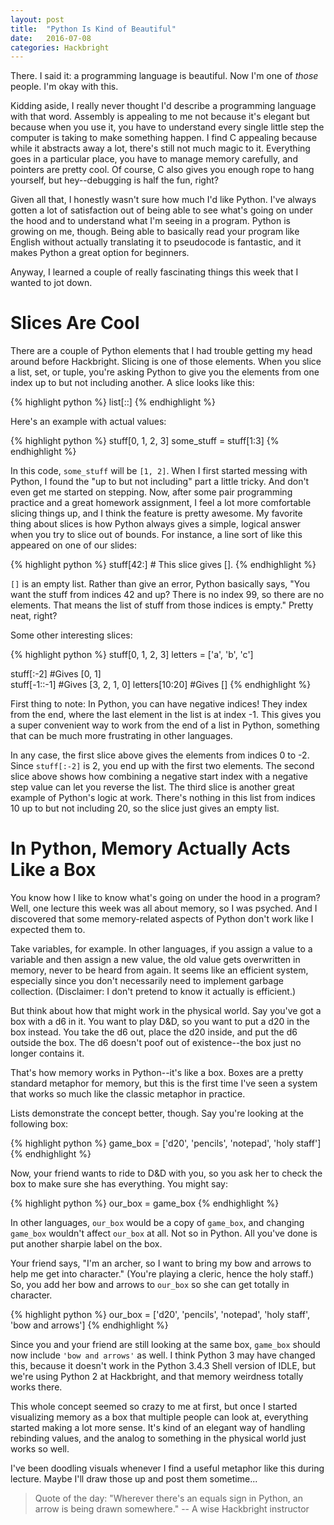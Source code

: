 ```yaml
---
layout: post
title:  "Python Is Kind of Beautiful"
date:   2016-07-08
categories: Hackbright
---
```


There. I said it: a programming language is beautiful. Now I'm one of *those* people. I'm okay with this.

Kidding aside, I really never thought I'd describe a programming language with that word. Assembly is appealing to me not because it's elegant but because when you use it, you have to understand every single little step the computer is taking to make something happen. I find C appealing because while it abstracts away a lot, there's still not much magic to it. Everything goes in a particular place, you have to manage memory carefully, and pointers are pretty cool. Of course, C also gives you enough rope to hang yourself, but hey--debugging is half the fun, right? 

Given all that, I honestly wasn't sure how much I'd like Python. I've always gotten a lot of satisfaction out of being able to see what's going on under the hood and to understand what I'm seeing in a program. Python is growing on me, though. Being able to basically read your program like English without actually translating it to pseudocode is fantastic, and it makes Python a great option for beginners. 

Anyway, I learned a couple of really fascinating things this week that I wanted to jot down.

# Slices Are Cool

There are a couple of Python elements that I had trouble getting my head around before Hackbright. Slicing is one of those elements. When you slice a list, set, or tuple, you're asking Python to give you the elements from one index up to but not including another. A slice looks like this:

{% highlight python %}
list[<start>:<stop>:<step>]
{% endhighlight %}

Here's an example with actual values:

{% highlight python %}
stuff[0, 1, 2, 3]
some_stuff = stuff[1:3]
{% endhighlight %}

In this code, `some_stuff` will be `[1, 2]`. When I first started messing with Python, I found the "up to but not including" part a little tricky. And don't even get me started on stepping. Now, after some pair programming practice and a great homework assignment, I feel a lot more comfortable slicing things up, and I think the feature is pretty awesome. My favorite thing about slices is how Python always gives a simple, logical answer when you try to slice out of bounds. For instance, a line sort of like this appeared on one of our slides: 

{% highlight python %}
stuff[42:]           # This slice gives [].
{% endhighlight %}

`[]` is an empty list. Rather than give an error, Python basically says, "You want the stuff from indices 42 and up? There is no index 99, so there are no elements. That means the list of stuff from those indices is empty." Pretty neat, right? 

Some other interesting slices:

{% highlight python %}
stuff[0, 1, 2, 3]
letters = ['a', 'b', 'c']

stuff[:-2]      #Gives [0, 1]  
stuff[-1::-1]   #Gives [3, 2, 1, 0]
letters[10:20]  #Gives []
{% endhighlight %}

First thing to note: In Python, you can have negative indices! They index from the end, where the last element in the list is at index -1. This gives you a super convenient way to work from the end of a list in Python, something that can be much more frustrating in other languages.

In any case, the first slice above gives the elements from indices 0 to -2. Since `stuff[:-2]` is 2, you end up with the first two elements. The second slice above shows how combining a negative start index with a negative step value can let you reverse the list. The third slice is another great example of Python's logic at work. There's nothing in this list from indices 10 up to but not including 20, so the slice just gives an empty list. 

# In Python, Memory Actually Acts Like a Box

You know how I like to know what's going on under the hood in a program? Well, one lecture this week was all about memory, so I was psyched. And I discovered that some memory-related aspects of Python don't work like I expected them to.

Take variables, for example. In other languages, if you assign a value to a variable and then assign a new value, the old value gets overwritten in memory, never to be heard from again. It seems like an efficient system, especially since you don't necessarily need to implement garbage collection. (Disclaimer: I don't pretend to know it actually is efficient.)

But think about how that might work in the physical world. Say you've got a box with a d6 in it. You want to play D&D, so you want to put a d20 in the box instead. You take the d6 out, place the d20 inside, and put the d6 outside the box. The d6 doesn't poof out of existence--the box just no longer contains it. 

That's how memory works in Python--it's like a box. Boxes are a pretty standard metaphor for memory, but this is the first time I've seen a system that works so much like the classic metaphor in practice. 

Lists demonstrate the concept better, though. Say you're looking at the following box:

{% highlight python %}
game_box = ['d20', 'pencils', 'notepad', 'holy staff']
{% endhighlight %}

Now, your friend wants to ride to D&D with you, so you ask her to check the box to make sure she has everything. You might say:

{% highlight python %}
our_box = game_box
{% endhighlight %}

In other languages, `our_box` would be a copy of `game_box`, and changing `game_box` wouldn't affect `our_box` at all. Not so in Python. All you've done is put another sharpie label on the box.

Your friend says, "I'm an archer, so I want to bring my bow and arrows to help me get into character." (You're playing a cleric, hence the holy staff.) So, you add her bow and arrows to `our_box` so she can get totally in character.

{% highlight python %}
our_box = ['d20', 'pencils', 'notepad', 'holy staff', 'bow and arrows']
{% endhighlight %}

Since you and your friend are still looking at the same box, `game_box` should now include `'bow and arrows'` as well. I think Python 3 may have changed this, because it doesn't work in the Python 3.4.3 Shell version of IDLE, but we're using Python 2 at Hackbright, and that memory weirdness totally works there. 

This whole concept seemed so crazy to me at first, but once I started visualizing memory as a box that multiple people can look at, everything started making a lot more sense. It's kind of an elegant way of handling rebinding values, and the analog to something in the physical world just works so well. 

I've been doodling visuals whenever I find a useful metaphor like this during lecture. Maybe I'll draw those up and post them sometime...   

> Quote of the day: 
> "Wherever there's an equals sign in Python, an arrow is being drawn somewhere."
> -- A wise Hackbright instructor